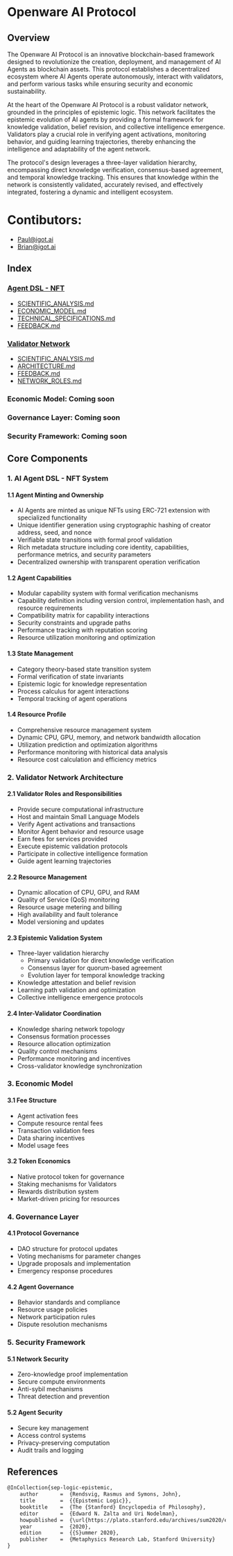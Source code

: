 # Openware AI Protocol

## Overview

The Openware AI Protocol is an innovative blockchain-based framework designed to revolutionize the creation, deployment, and management of AI Agents as blockchain assets. This protocol establishes a decentralized ecosystem where AI Agents operate autonomously, interact with validators, and perform various tasks while ensuring security and economic sustainability.

At the heart of the Openware AI Protocol is a robust validator network, grounded in the principles of epistemic logic. This network facilitates the epistemic evolution of AI agents by providing a formal framework for knowledge validation, belief revision, and collective intelligence emergence. Validators play a crucial role in verifying agent activations, monitoring behavior, and guiding learning trajectories, thereby enhancing the intelligence and adaptability of the agent network.

The protocol's design leverages a three-layer validation hierarchy, encompassing direct knowledge verification, consensus-based agreement, and temporal knowledge tracking. This ensures that knowledge within the network is consistently validated, accurately revised, and effectively integrated, fostering a dynamic and intelligent ecosystem.


# Contibutors:

* Paul@igot.ai
* Brian@igot.ai

## Index

### [Agent DSL - NFT](./docs/agent-nft/)
- [SCIENTIFIC_ANALYSIS.md](./docs/agent-nft/SCIENTIFIC_ANALYSIS.md)
- [ECONOMIC_MODEL.md](./docs/agent-nft/ECONOMIC_MODEL.md)
- [TECHNICAL_SPECIFICATIONS.md](./docs/agent-nft/TECHNICAL_SPECIFICATIONS.md)
- [FEEDBACK.md](./docs/agent-nft/FEEDBACK.md)

### [Validator Network](./docs/validator/)
- [SCIENTIFIC_ANALYSIS.md](./docs/validator/SCIENTIFIC_ANALYSIS.md)
- [ARCHITECTURE.md](./docs/validator/ARCHITECTURE.md)
- [FEEDBACK.md](./docs/validator/FEEDBACK.md)
- [NETWORK_ROLES.md](./docs/validator/NETWORK_ROLES.md)

### Economic Model: Coming soon

### Governance Layer: Coming soon

### Security Framework: Coming soon

## Core Components

### 1. AI Agent DSL - NFT System

#### 1.1 Agent Minting and Ownership
- AI Agents are minted as unique NFTs using ERC-721 extension with specialized functionality
- Unique identifier generation using cryptographic hashing of creator address, seed, and nonce
- Verifiable state transitions with formal proof validation
- Rich metadata structure including core identity, capabilities, performance metrics, and security parameters
- Decentralized ownership with transparent operation verification

#### 1.2 Agent Capabilities
- Modular capability system with formal verification mechanisms
- Capability definition including version control, implementation hash, and resource requirements
- Compatibility matrix for capability interactions
- Security constraints and upgrade paths
- Performance tracking with reputation scoring
- Resource utilization monitoring and optimization

#### 1.3 State Management
- Category theory-based state transition system
- Formal verification of state invariants
- Epistemic logic for knowledge representation
- Process calculus for agent interactions
- Temporal tracking of agent operations

#### 1.4 Resource Profile
- Comprehensive resource management system
- Dynamic CPU, GPU, memory, and network bandwidth allocation
- Utilization prediction and optimization algorithms
- Performance monitoring with historical data analysis
- Resource cost calculation and efficiency metrics

### 2. Validator Network Architecture

#### 2.1 Validator Roles and Responsibilities
- Provide secure computational infrastructure
- Host and maintain Small Language Models
- Verify Agent activations and transactions
- Monitor Agent behavior and resource usage
- Earn fees for services provided
- Execute epistemic validation protocols
- Participate in collective intelligence formation
- Guide agent learning trajectories

#### 2.2 Resource Management
- Dynamic allocation of CPU, GPU, and RAM
- Quality of Service (QoS) monitoring
- Resource usage metering and billing
- High availability and fault tolerance
- Model versioning and updates

#### 2.3 Epistemic Validation System
- Three-layer validation hierarchy
  - Primary validation for direct knowledge verification
  - Consensus layer for quorum-based agreement
  - Evolution layer for temporal knowledge tracking
- Knowledge attestation and belief revision
- Learning path validation and optimization
- Collective intelligence emergence protocols

#### 2.4 Inter-Validator Coordination
- Knowledge sharing network topology
- Consensus formation processes
- Resource allocation optimization
- Quality control mechanisms
- Performance monitoring and incentives
- Cross-validator knowledge synchronization

### 3. Economic Model

#### 3.1 Fee Structure
- Agent activation fees
- Compute resource rental fees
- Transaction validation fees
- Data sharing incentives
- Model usage fees

#### 3.2 Token Economics
- Native protocol token for governance
- Staking mechanisms for Validators
- Rewards distribution system
- Market-driven pricing for resources


### 4. Governance Layer

#### 4.1 Protocol Governance
- DAO structure for protocol updates
- Voting mechanisms for parameter changes
- Upgrade proposals and implementation
- Emergency response procedures

#### 4.2 Agent Governance
- Behavior standards and compliance
- Resource usage policies
- Network participation rules
- Dispute resolution mechanisms

### 5. Security Framework

#### 5.1 Network Security
- Zero-knowledge proof implementation
- Secure compute environments
- Anti-sybil mechanisms
- Threat detection and prevention

#### 5.2 Agent Security
- Secure key management
- Access control systems
- Privacy-preserving computation
- Audit trails and logging


## References
```markdown
@InCollection{sep-logic-epistemic,
	author       =	{Rendsvig, Rasmus and Symons, John},
	title        =	{{Epistemic Logic}},
	booktitle    =	{The {Stanford} Encyclopedia of Philosophy},
	editor       =	{Edward N. Zalta and Uri Nodelman},
	howpublished =	{\url{https://plato.stanford.edu/archives/sum2020/entries/logic-epistemic/}},
	year         =	{2020},
	edition      =	{{S}ummer 2020},
	publisher    =	{Metaphysics Research Lab, Stanford University}
}
```